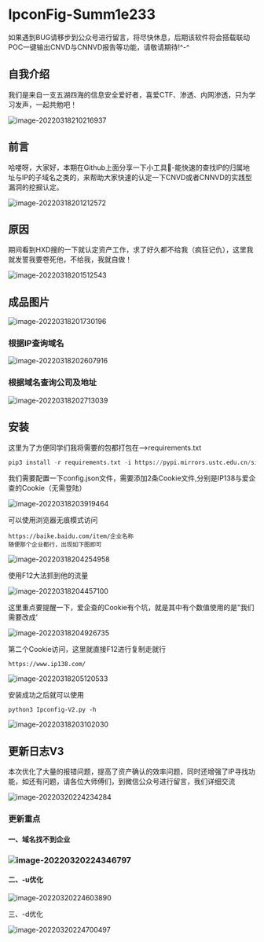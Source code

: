 # IpconFig-Summ1e233

如果遇到BUG请移步到公众号进行留言，将尽快休息，后期该软件将会搭载联动POC一键输出CNVD与CNNVD报告等功能，请敬请期待!^-^

## 自我介绍

我们是来自一支五湖四海的信息安全爱好者，喜爱CTF、渗透、内网渗透，只为学习发声，一起共勉吧！

![image-20220318210216937](./image/image-20220318210216937.png)

## 前言

​		哈喽呀，大家好，本期在Github上面分享一下小工具🔧-能快速的查找IP的归属地址与IP的子域名之类的，来帮助大家快速的认定一下CNVD或者CNNVD的实践型漏洞的挖掘认定。

![image-20220318201212572](./image/image-20220318201212572.png)

## 原因

​		期间看到HXD搜的一下就认定资产工作，求了好久都不给我（疯狂记仇），这里我就发誓我要卷死他，不给我，我就自做！

![image-20220318201512543](./image/image-20220318201512543.png)

## 成品图片

![image-20220318201730196](./image/image-20220318201730196.png)

### 根据IP查询域名

![image-20220318202607916](./image/image-20220318202607916.png)

### 根据域名查询公司及地址

![image-20220318202713039](./image/image-20220318202713039.png)

## 安装

这里为了方便同学们我将需要的包都打包在-->requirements.txt

```python
pip3 install -r requirements.txt -i https://pypi.mirrors.ustc.edu.cn/simple/
```

我们需要配置一下config.json文件，需要添加2条Cookie文件,分别是IP138与爱企查的Cookie（无需登陆）

![image-20220318203919464](./image/image-20220318203919464.png)

可以使用浏览器无痕模式访问

```
https://baike.baidu.com/item/企业名称
随便那个企业都行，出现如下图即可
```

![image-20220318204254958](./image/image-20220318204254958.png)

使用F12大法抓到他的流量

![image-20220318204457100](./image/image-20220318204457100.png)

这里重点要提醒一下，爱企查的Cookie有个坑，就是其中有个数值使用的是"我们需要改成'

![image-20220318204926735](./image/image-20220318204926735.png)

第二个Cookie访问，这里就直接F12进行复制走就行

```
https://www.ip138.com/
```

![image-20220318205120533](./image/image-20220318205120533.png)

安装成功之后就可以使用

```
python3 Ipconfig-V2.py -h   
```

![image-20220318203102030](./image/image-20220318203102030.png)

## 更新日志V3

本次优化了大量的报错问题，提高了资产确认的效率问题，同时还增强了IP寻找功能，如还有问题，请各位大师傅们，到微信公众号进行留言，我们详细交流

![image-20220320224234284](./image/image-20220320224234284.png)

### 更新重点

#### 一、域名找不到企业

### ![image-20220320224346797](./image/image-20220320224346797.png)

#### 二、-u优化

![image-20220320224603890](./image/image-20220320224603890.png)

三、-d优化

![image-20220320224700497](./image/image-20220320224700497.png)
